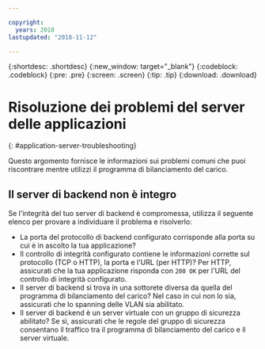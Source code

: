 ```yaml
---

copyright:
  years: 2018
lastupdated: "2018-11-12"

---
```


{:shortdesc: .shortdesc}
{:new_window: target="_blank"}
{:codeblock: .codeblock}
{:pre: .pre}
{:screen: .screen}
{:tip: .tip}
{:download: .download}

# Risoluzione dei problemi del server delle applicazioni
{: #application-server-troubleshooting}

Questo argomento fornisce le informazioni sui problemi comuni che puoi riscontrare mentre utilizzi il programma di bilanciamento del carico.

## Il server di backend non è integro
Se l'integrità del tuo server di backend è compromessa, utilizza il seguente elenco per provare a individuare il problema e risolverlo:

* La porta del protocollo di backend configurato corrisponde alla porta su cui è in ascolto la tua applicazione?
* Il controllo di integrità configurato contiene le informazioni corrette sul protocollo (TCP o HTTP), la porta e l'URL (per HTTP)? Per HTTP, assicurati che la tua applicazione risponda con `200 OK` per l'URL del controllo di integrità configurato.
* Il server di backend si trova in una sottorete diversa da quella del programma di bilanciamento del carico? Nel caso in cui non lo sia, assicurati che lo spanning delle VLAN sia abilitato.
* Il server di backend è un server virtuale con un gruppo di sicurezza abilitato? Se sì, assicurati che le regole del gruppo di sicurezza consentano il traffico tra il programma di bilanciamento del carico e il server virtuale.
